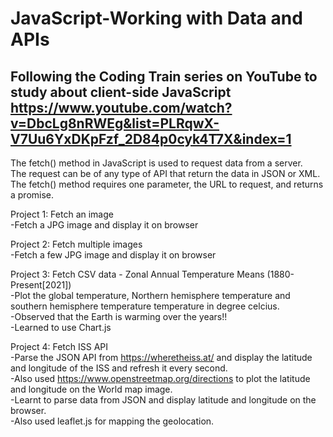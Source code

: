 # JavaScript-Working with Data and APIs
## Following the Coding Train series on YouTube to study about client-side JavaScript https://www.youtube.com/watch?v=DbcLg8nRWEg&list=PLRqwX-V7Uu6YxDKpFzf_2D84p0cyk4T7X&index=1

The fetch() method in JavaScript is used to request data from a server. <br>
The request can be of any type of API that return the data in JSON or XML. <br>
The fetch() method requires one parameter, the URL to request, and returns a promise. <br>

Project 1: Fetch an image <br>
-Fetch a JPG image and display it on browser <br>

Project 2: Fetch multiple images <br>
-Fetch a few JPG image and display it on browser <br>

Project 3: Fetch CSV data - Zonal Annual Temperature Means (1880-Present[2021]) <br>
-Plot the global temperature, Northern hemisphere temperature and southern hemisphere temperature temperature in degree celcius. <br>
-Observed that the Earth is warming over the years!! <br>
-Learned to use Chart.js <br>

Project 4: Fetch ISS API <br>
-Parse the JSON API from https://wheretheiss.at/ and display the latitude and longitude of the ISS and refresh it every second. <br>
-Also used https://www.openstreetmap.org/directions to plot the latitude and longitude on the World map image. <br>
-Learnt to parse data from JSON and display latitude and longitude on the browser. <br>
-Also used leaflet.js for mapping the geolocation.


